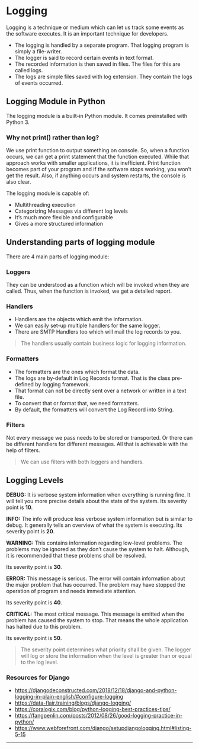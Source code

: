 # Logging
Logging is a technique or medium which can let us track some events as the software executes. It is an important technique for developers.
- The logging is handled by a separate program. That logging program is simply a file-writer.
- The logger is said to record certain events in text format.
- The recorded information is then saved in files. The files for this are called logs.
- The logs are simple files saved with log extension. They contain the logs of events occurred.

## Logging Module in Python
The logging module is a built-in Python module. It comes preinstalled with Python 3. 

### Why not print() rather than log?
We use print function to output something on console. So, when a function occurs, we can get a print statement that the function executed. While that approach works with smaller applications, it is inefficient. Print function becomes part of your program and if the software stops working, you won’t get the result. Also, if anything occurs and system restarts, the console is also clear.

The logging module is capable of:

- Multithreading execution
- Categorizing Messages via different log levels
- It’s much more flexible and configurable
- Gives a more structured information

## Understanding parts of logging module
There are 4 main parts of logging module:

### Loggers
They can be understood as a function which will be invoked when they are called. Thus, when the function is invoked, we get a detailed report.

### Handlers
- Handlers are the objects which emit the information.
- We can easily set-up multiple handlers for the same logger. 
- There are SMTP Handlers too which will mail the log records to you. 
> The handlers usually contain business logic for logging information.

### Formatters
- The formatters are the ones which format the data. 
- The logs are by-default in Log Records format. That is the class pre-defined by logging framework.
- That format can not be directly sent over a network or written in a text file. 
- To convert that or format that, we need formatters.
- By default, the formatters will convert the Log Record into String.

### Filters
Not every message we pass needs to be stored or transported. Or there can be different handlers for different messages. All that is achievable with the help of filters.
> We can use filters with both loggers and handlers.

## Logging Levels
**DEBUG:** It is verbose system information when everything is running fine. It will tell you more precise details about the state of the system. Its severity point is **10**.

**INFO:** The info will produce less verbose system information but is similar to debug. It generally tells an overview of what the system is executing. Its severity point is **20**.

**WARNING:** This contains information regarding low-level problems. The problems may be ignored as they don’t cause the system to halt. Although, it is recommended that these problems shall be resolved.

Its severity point is **30**.

**ERROR:** This message is serious. The error will contain information about the major problem that has occurred. The problem may have stopped the operation of program and needs immediate attention.

Its severity point is **40**.

**CRITICAL:** The most critical message. This message is emitted when the problem has caused the system to stop. That means the whole application has halted due to this problem.

Its severity point is **50**.

> The severity point determines what priority shall be given. The logger will log or store the information when the level is greater than or equal to the log level.

### Resources for Django
- https://djangodeconstructed.com/2018/12/18/django-and-python-logging-in-plain-english/#configure-logging
- https://data-flair.training/blogs/django-logging/
- https://coralogix.com/blog/python-logging-best-practices-tips/
- https://fangpenlin.com/posts/2012/08/26/good-logging-practice-in-python/
- https://www.webforefront.com/django/setupdjangologging.html#listing-5-15

----

